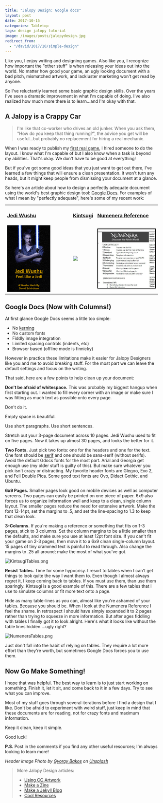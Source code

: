 ```yaml
---
title: "Jalopy Design: Google docs"
layout: post
date: 2017-10-15
categories: Tabletop
tags: design jalopy tutorial
image: /images/posts/jalopydesign.jpg
redirect_from:
  - "/david/2017/10/simple-design"
---
```

Like you, I enjoy writing and designing games. Also like you, I recognize how important the "other stuff" is when releasing your ideas out into the world. No matter how good your game, an ugly looking document with a bad pitch, mismatched artwork, and lackluster marketing won't get read by anyone.

So I've reluctantly learned some basic graphic design skills. Over the years I've seen a dramatic improvement in what I'm capable of doing. I've also realized how much more there is to learn...and I'm okay with that.

## A Jalopy is a Crappy Car

> I'm like that co-worker who drives an old junker. When you ask them, "How do you keep that thing running?", the advice you get will be useful...but probably no replacement for hiring a real mechanic. 

When I was ready to publish my [first real game]({{site.url}}/david/my-creations/mythic-mortals), I hired someone to do the layout. I know what I'm capable of but I also know when a task is beyond my abilities. That's okay. We don't have to be good at everything! 

But if you've got some good ideas that you just want to get out there, I've learned a few things that will ensure a clean presentation. It won't turn any heads, but it might keep people from dismissing your document at a glance.

So here's an article about how to design a perfectly adequate document using the world's best graphic design tool: [Google Docs](https://www.google.com/docs/about/). For examples of what I mean by "perfectly adequate", here's some of my recent work:

<table>
<tr>
<td><a href="{{site.url}}/files/JediWushu2.0.pdf"><h3>Jedi Wushu</h3></a></td>
<td><a href="{{site.url}}/files/Kintsugi_Digital.pdf"><h3>Kintsugi</h3></a></td>
<td><a href="{{site.url}}/files/Numenera_Reference.pdf"><h3>Numenera Reference</h3></a></td>
</tr>
<tr>
<td><a href="{{site.url}}/files/JediWushu2.0.pdf"><img style="max-width: 70%;" src="/images/posts/Jedi-Wushu-Cover.png"/></a></td>
<td><a href="{{site.url}}/files/Kintsugi_Digital.pdf"><img style="max-width: 70%;" src="/images/posts/Kintsugi-Cover.jpg"/></a></td>
<td><a href="{{site.url}}/files/Numenera_Reference.pdf"><img src="/images/posts/numenaraReference.jpg"/></a></td>
</tr>
</table>

## Google Docs (Now with Columns!)

At first glance Google Docs seems a little too simple:

 * No [kerning](https://en.wikipedia.org/wiki/Kerning)
 * No custom fonts
 * Fiddly image integration
 * Limited spacing controls (indents, etc)
 * Browser based (offline mode is finnicky)

However in practice these limitations make it easier for Jalopy Designers like you and me to avoid breaking stuff. For the most part we can leave the default settings and focus on the writing. 

That said, here are a few points to help clean up your document:

**Don't be afraid of whitespace.** This was probably my biggest hangup when first starting out. I wanted to fill every corner with an image or make sure I was fitting as much text as possible onto every page. 

Don't do it. 

Empty space is beautiful. 

Use short paragraphs. Use short sentences.

Stretch out your 3-page document across 10 pages. Jedi Wushu used to fit on five pages. Now it takes up almost 30 pages, and looks the better for it.

**Two Fonts.** Just pick two fonts: one for the headers and one for the text. One font should be [serif](https://en.wikipedia.org/wiki/Serif) and one should be sans-serif (without serifs). Avoid the default Gdocs fonts for the most part. Arial and Georgia get enough use (my older stuff is guilty of this). But make sure whatever you pick isn't crazy or distracting. My favorite header fonts are Glegoo, Exo 2, and Fell Double Pica. Some good text fonts are Ovo, Didact Gothic, and Ubuntu. 

**6x9 Pages.** Smaller pages look good on mobile devices as well as computer screens. Two pages can easily be printed on one piece of paper. 6x9 also forces us to organize information well and keep to a clean, single column layout. The smaller pages reduce the need for extensive artwork. Make the font 12-14pt, set the margins to .5, and set the line-spacing to 1.3 to keep that clean look. 

**3-Columns.** If you're making a reference or something that fits on 1-3 pages, stick to 3 columns. Set the column margins to be a little smaller than the defaults, and make sure you use at least 12pt font size. If you can't fit your game on 2-3 pages, then move it to a 6x9 clean single-column layout. 15 pages of tiny crammed text is painful to read through. Also change the margins to .25 all around; make the most of what you've got.

![KintsugiTables.png]({{site.url}}/images/posts/KintsugiTables.png)

**Resist Tables.** Time for some hypocrisy. I resort to tables when I can't get things to look quite the way I want them to. Even though I almost always regret it, I keep coming back to tables. If you must use them, than use them sparingly. Kintsugi is a good example of this. There are a few tables that I use to simulate columns or fit more text onto a page. 

Hide as many table-lines as you can, almost like you're ashamed of your tables. Because you should be. When I look at the Numenera Reference I feel the shame. In retrospect I should have simply expanded it to 2 pages rather than trying to squeeze in more information. But after ages fiddling with tables I finally got it to look alright. Here's what it looks like without the table lines hidden....ugly right?

![NumeneraTables.png]({{site.url}}/images/posts/NumeneraTables.png)

Just don't fall into the habit of relying on tables. They require a lot more effort than they're worth, but sometimes Google Docs forces you to use them.

## Now Go Make Something!

I hope that was helpful. The best way to learn is to just start working on something. Finish it, let it sit, and come back to it in a few days. Try to see what you can improve. 

Most of my stuff goes through several iterations before I find a design that I like. Don't be afraid to experiment with weird stuff, just keep in mind that these documents are for reading, not for crazy fonts and maximum information.

Keep it clean, keep it simple.

Good luck!

**P.S.** Post in the comments if you find any other useful resources; I'm always looking to learn more!

_Header image Photo by [Gyorgy Bakos](https://unsplash.com/@thinkdeep?utm_source=unsplash&utm_medium=referral&utm_content=creditCopyText) on [Unsplash](https://unsplash.com/search/photos/rust?utm_source=unsplash&utm_medium=referral&utm_content=creditCopyText)_

> More Jalopy Design articles:
> - [Using CC Artwork](/david/2017/10/CC-artwork-banner)
> - [Make a Zine](/david/2019/11/JalopyZine)
> - [Make a Jekyll Blog](/david/2018/10/howto-markdown-blog)
> - [Cool Resources](/david/2019/08/JalopyResources)